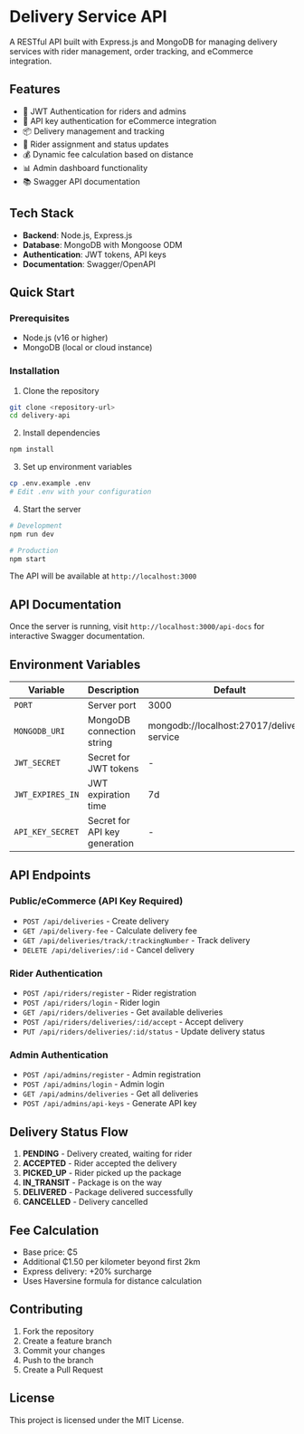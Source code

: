 
# Delivery Service API

A RESTful API built with Express.js and MongoDB for managing delivery services with rider management, order tracking, and eCommerce integration.

## Features

- 🔐 JWT Authentication for riders and admins
- 🔑 API key authentication for eCommerce integration
- 📦 Delivery management and tracking
- 🚴 Rider assignment and status updates
- 💰 Dynamic fee calculation based on distance
- 📊 Admin dashboard functionality
- 📚 Swagger API documentation

## Tech Stack

- **Backend**: Node.js, Express.js
- **Database**: MongoDB with Mongoose ODM
- **Authentication**: JWT tokens, API keys
- **Documentation**: Swagger/OpenAPI

## Quick Start

### Prerequisites

- Node.js (v16 or higher)
- MongoDB (local or cloud instance)

### Installation

1. Clone the repository
```bash
git clone <repository-url>
cd delivery-api
```

2. Install dependencies
```bash
npm install
```

3. Set up environment variables
```bash
cp .env.example .env
# Edit .env with your configuration
```

4. Start the server
```bash
# Development
npm run dev

# Production
npm start
```

The API will be available at `http://localhost:3000`

## API Documentation

Once the server is running, visit `http://localhost:3000/api-docs` for interactive Swagger documentation.

## Environment Variables

| Variable | Description | Default |
|----------|-------------|---------|
| `PORT` | Server port | 3000 |
| `MONGODB_URI` | MongoDB connection string | mongodb://localhost:27017/delivery-service |
| `JWT_SECRET` | Secret for JWT tokens | - |
| `JWT_EXPIRES_IN` | JWT expiration time | 7d |
| `API_KEY_SECRET` | Secret for API key generation | - |

## API Endpoints

### Public/eCommerce (API Key Required)
- `POST /api/deliveries` - Create delivery
- `GET /api/delivery-fee` - Calculate delivery fee
- `GET /api/deliveries/track/:trackingNumber` - Track delivery
- `DELETE /api/deliveries/:id` - Cancel delivery

### Rider Authentication
- `POST /api/riders/register` - Rider registration
- `POST /api/riders/login` - Rider login
- `GET /api/riders/deliveries` - Get available deliveries
- `POST /api/riders/deliveries/:id/accept` - Accept delivery
- `PUT /api/riders/deliveries/:id/status` - Update delivery status

### Admin Authentication
- `POST /api/admins/register` - Admin registration
- `POST /api/admins/login` - Admin login
- `GET /api/admins/deliveries` - Get all deliveries
- `POST /api/admins/api-keys` - Generate API key

## Delivery Status Flow

1. **PENDING** - Delivery created, waiting for rider
2. **ACCEPTED** - Rider accepted the delivery
3. **PICKED_UP** - Rider picked up the package
4. **IN_TRANSIT** - Package is on the way
5. **DELIVERED** - Package delivered successfully
6. **CANCELLED** - Delivery cancelled

## Fee Calculation

- Base price: ₵5
- Additional ₵1.50 per kilometer beyond first 2km
- Express delivery: +20% surcharge
- Uses Haversine formula for distance calculation

## Contributing

1. Fork the repository
2. Create a feature branch
3. Commit your changes
4. Push to the branch
5. Create a Pull Request

## License

This project is licensed under the MIT License.
